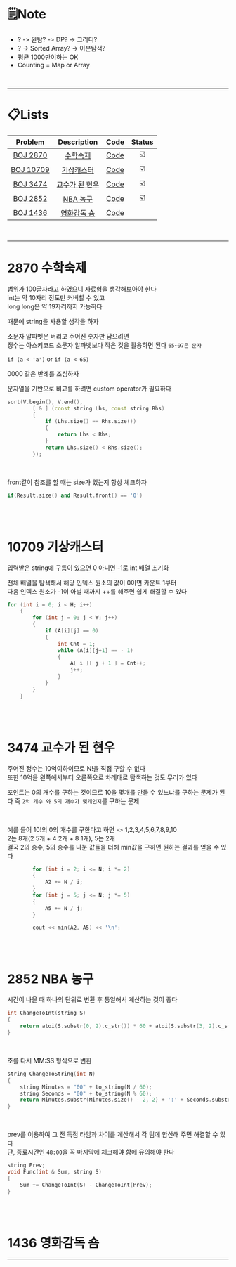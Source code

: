 # :spiral_notepad:Note
- ? -> 완탐? -> DP? -> 그리디?
- ? -> Sorted Array? -> 이분탐색?
- 평균 1000만이하는 OK
- Counting = Map or Array

<br>

---
# :clipboard:Lists
| Problem | Description | Code | Status |
| :--: | :--: | :--: | :--: |
| [BOJ 2870](https://www.acmicpc.net/problem/2870) | [수학숙제](#2870-수학숙제) | [Code](./Algothingy/2870.cpp) | :ballot_box_with_check: |
| [BOJ 10709](https://www.acmicpc.net/problem/10709) | [기상캐스터](#10709-기상캐스터) | [Code](./Algothingy/10709.cpp) | :ballot_box_with_check: |
| [BOJ 3474](https://www.acmicpc.net/problem/3474) | [교수가 된 현우](#3474-교수가-된-현우) | [Code](./Algothingy/3474.cpp) | :ballot_box_with_check: |
| [BOJ 2852](https://www.acmicpc.net/problem/2852) | [NBA 농구](#2852-NBA-농구) | [Code](./Algothingy/2852.cpp) | :ballot_box_with_check: |
| [BOJ 1436](https://www.acmicpc.net/problem/1436) | [영화감독 숌](#1436-영화감독-숌) | [Code](./Algothingy/1436.cpp) |  |

<br>

---
# 2870 수학숙제
범위가 100글자라고 하였으니 자료형을 생각해보아야 한다  
int는 약 10자리 정도만 커버할 수 있고  
long long은 약 19자리까지 가능하다

때문에 string을 사용할 생각을 하자

소문자 알파벳은 버리고 주어진 숫자만 담으려면  
정수는 아스키코드 소문자 알파벳보다 작은 것을 활용하면 된다 `65~97은 문자`

`if (a < 'a')` or `if (a < 65)`

0000 같은 반례를 조심하자

문자열을 기반으로 비교를 하려면 custom operator가 필요하다
```cpp
sort(V.begin(), V.end(),
		[ & ] (const string Lhs, const string Rhs)
		{
			if (Lhs.size() == Rhs.size())
			{
				return Lhs < Rhs;
			}
			return Lhs.size() < Rhs.size();
		});
```

<br>

front같이 참조를 할 때는 size가 있는지 항상 체크하자
```cpp
if(Result.size() and Result.front() == '0')
```

<br>
<br>

# 10709 기상캐스터
입력받은 string에 구름이 있으면 0 아니면 -1로 int 배열 초기화

전체 배열을 탐색해서 해당 인덱스 원소의 값이 0이면 카운트 1부터  
다음 인덱스 원소가 -1이 아닐 때까지 ++를 해주면 쉽게 해결할 수 있다

```cpp
for (int i = 0; i < H; i++)
	{
		for (int j = 0; j < W; j++)
		{
			if (A[i][j] == 0)
			{
				int Cnt = 1;
				while (A[i][j+1] == - 1)
				{
					A[ i ][ j + 1 ] = Cnt++;
					j++;
				}
			}
		}
	}
```

<br>
<br>

# 3474 교수가 된 현우
주어진 정수는 10억이하이므로 N!을 직접 구할 수 없다  
또한 10억을 왼쪽에서부터 오른쪽으로 차례대로 탐색하는 것도 무리가 있다

포인트는 0의 개수를 구하는 것이므로 10을 몇개를 만들 수 있느냐를 구하는 문제가 된다
즉 `2의 개수 와 5의 개수가 몇개인지`를 구하는 문제

<br>

예를 들어 10!의 0의 개수를 구한다고 하면 -> 1,2,3,4,5,6,7,8,9,10  
2는 8개(2 5개 + 4 2개 + 8 1개), 5는 2개  
결국 2의 승수, 5의 승수를 나눈 값들을 더해 min값을 구하면 원하는 결과를 얻을 수 있다
```cpp
		for (int i = 2; i <= N; i *= 2)
		{
			A2 += N / i;
		}
		for (int j = 5; j <= N; j *= 5)
		{
			A5 += N / j;
		}

		cout << min(A2, A5) << '\n';
```

<br>
<br>

# 2852 NBA 농구
시간이 나올 때 하나의 단위로 변환 후 통일해서 계산하는 것이 좋다
```cpp
int ChangeToInt(string S)
{
	return atoi(S.substr(0, 2).c_str()) * 60 + atoi(S.substr(3, 2).c_str());
}
```

<br>

초를 다시 MM:SS 형식으로 변환
```cpp
string ChangeToString(int N)
{
	string Minutes = "00" + to_string(N / 60);
	string Seconds = "00" + to_string(N % 60);
	return Minutes.substr(Minutes.size() - 2, 2) + ':' + Seconds.substr(Seconds.size() - 2, 2);
}
```

<br>

prev를 이용하여 그 전 득점 타임과 차이를 계산해서 각 팀에 합산해 주면 해결할 수 있다  
단, 종료시간인 `48:00`을 꼭 마지막에 체크해야 함에 유의해야 한다
```cpp
string Prev;
void Func(int & Sum, string S)
{
	Sum += ChangeToInt(S) - ChangeToInt(Prev);
}
```

<br>
<br>

# 1436 영화감독 숌

---